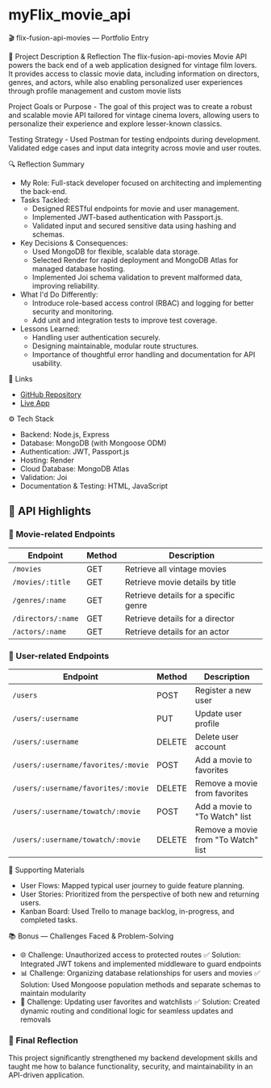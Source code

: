# myFlix_movie_api

🎬 flix-fusion-api-movies — Portfolio Entry

🧾 Project Description & Reflection
The flix-fusion-api-movies Movie API powers the back end of a web application designed for vintage film lovers. It provides access to classic movie data, including information on directors, genres, and actors, while also enabling personalized user experiences through profile management and custom movie lists

Project Goals or Purpose - The goal of this project was to create a robust and scalable movie API tailored for vintage cinema lovers, allowing users to personalize their experience and explore lesser-known classics.

Testing Strategy - Used Postman for testing endpoints during development. Validated edge cases and input data integrity across movie and user routes.

🔍 Reflection Summary

- My Role: Full-stack developer focused on architecting and implementing the back-end.
- Tasks Tackled:
  - Designed RESTful endpoints for movie and user management.
  - Implemented JWT-based authentication with Passport.js.
  - Validated input and secured sensitive data using hashing and schemas.
- Key Decisions & Consequences:
  - Used MongoDB for flexible, scalable data storage.
  - Selected Render for rapid deployment and MongoDB Atlas for managed database hosting.
  - Implemented Joi schema validation to prevent malformed data, improving reliability.
- What I'd Do Differently:
  - Introduce role-based access control (RBAC) and logging for better security and monitoring.
  - Add unit and integration tests to improve test coverage.
- Lessons Learned:
  - Handling user authentication securely.
  - Designing maintainable, modular route structures.
  - Importance of thoughtful error handling and documentation for API usability.

🔗 Links

- [GitHub Repository](https://github.com/sagunanathani/myFlix_movie_api)
- [Live App](https://myflix-movie-api-2r07.onrender.com/)

⚙️ Tech Stack

- Backend: Node.js, Express
- Database: MongoDB (with Mongoose ODM)
- Authentication: JWT, Passport.js
- Hosting: Render
- Cloud Database: MongoDB Atlas
- Validation: Joi
- Documentation & Testing: HTML, JavaScript

## 🔧 API Highlights

### 🎥 Movie-related Endpoints

| Endpoint           | Method | Description                           |
| ------------------ | ------ | ------------------------------------- |
| `/movies`          | GET    | Retrieve all vintage movies           |
| `/movies/:title`   | GET    | Retrieve movie details by title       |
| `/genres/:name`    | GET    | Retrieve details for a specific genre |
| `/directors/:name` | GET    | Retrieve details for a director       |
| `/actors/:name`    | GET    | Retrieve details for an actor         |

### 👤 User-related Endpoints

| Endpoint                            | Method | Description                         |
| ----------------------------------- | ------ | ----------------------------------- |
| `/users`                            | POST   | Register a new user                 |
| `/users/:username`                  | PUT    | Update user profile                 |
| `/users/:username`                  | DELETE | Delete user account                 |
| `/users/:username/favorites/:movie` | POST   | Add a movie to favorites            |
| `/users/:username/favorites/:movie` | DELETE | Remove a movie from favorites       |
| `/users/:username/towatch/:movie`   | POST   | Add a movie to "To Watch" list      |
| `/users/:username/towatch/:movie`   | DELETE | Remove a movie from "To Watch" list |

🧩 Supporting Materials

- User Flows: Mapped typical user journey to guide feature planning.
- User Stories: Prioritized from the perspective of both new and returning users.
- Kanban Board: Used Trello to manage backlog, in-progress, and completed tasks.

📚 Bonus — Challenges Faced & Problem-Solving

- 🌐 Challenge: Unauthorized access to protected routes
  ✅ Solution: Integrated JWT tokens and implemented middleware to guard endpoints
- 📊 Challenge: Organizing database relationships for users and movies
  ✅ Solution: Used Mongoose population methods and separate schemas to maintain modularity
- 🔄 Challenge: Updating user favorites and watchlists
  ✅ Solution: Created dynamic routing and conditional logic for seamless updates and removals

### 🧠 Final Reflection

This project significantly strengthened my backend development skills and taught me how to balance functionality, security, and maintainability in an API-driven application.
